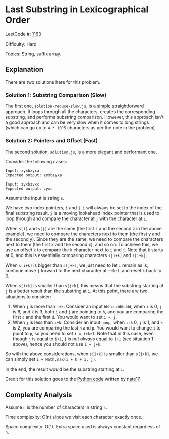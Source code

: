 # Last Substring in Lexicographical Order

LeetCode #: [1163](https://leetcode.com/problems/last-substring-in-lexicographical-order/)

Difficulty: Hard

Topics: String, suffix array.

## Explanation

There are two solutions here for this problem.

### Solution 1: Substring Comparison (Slow)

The first one, `solution-reduce-slow.js`, is a simple straightforward approach. It loops through all the characters, creates the corresponding substring, and performs substring comparison. However, this approach isn't a good approach and can be very slow when it comes to long strings (which can go up to `4 * 10^5` characters as per the note in the problem).

### Solution 2: Pointers and Offset (Fast)

The second solution, `solution.js`, is a more elegant and performant one.

Consider the following cases:

```text
Input: zyxbzyxa
Expected output: zyxbzyxa

Input: zyxbzyxc
Expected output: zyxc
```

Assume the input is string `s`.

We have two index pointers, `i` and `j`. `i` will always be set to the index of the final substring result. `j` is a moving lookahead index pointer that is used to loop through and compare the character at `j` with the character at `i`.

When `s[i]` and `s[j]` are the same (the first z and the second z in the above example), we need to compare the characters next to them (the first y and the second y). Since they are the same, we need to compare the characters next to them (the first x and the second x), and so on. To achieve this, we use an offset `k` to compare the `k` character next to `i` and `j`. Note that `k` starts at 0, and this is essentially comparing characters `s[i+k]` and `s[j+k]`.

When `s[i+k]` is bigger than `s[j+k]`, we just need to let `i` remain as is, continue move `j` forward to the next character at `j+k+1`, and reset `k` back to 0.

When `s[i+k]` is smaller than `s[j+k]`, this means that the substring starting at `j` is a better result than the substring at `i`. At this point, there are two situations to consider: 

1. When `j` is more than `i+k`: Consider an input `hhhccchhhddd`, when `i` is 0, `j` is 6, and `k` is 3, both `i` and `j` are pointing to `h`, and you are comparing the first `c` and the first `d`. You would want to set `i = j`. 
2. When `j` is less than `i+k`: Consider an input `nnnp`, when `i` is 0, `j` is 1, and `k` is 2, you are comparing the last `n` and `p`. You would want to change `i` to point to `p`, so you need to set `i = i+k+1`. Note that in this case, even though `j` is equal to `i+1`, `j` is *not always* equal to `i+1` (see situation 1 above), hence you should not use `i = j+k`.

So with the above considerations, when `s[i+k]` is smaller than `s[j+k]`, we can simply set `i = Math.max(i + k + 1, j)`.

In the end, the result would be the substring starting at `i`.

Credit for this solution goes to the [Python code](https://leetcode.com/problems/last-substring-in-lexicographical-order/discuss/363662/Short-python-code-O(n)-time-and-O(1)-space-with-proof-and-visualization) written by [nate17](https://leetcode.com/nate17).

## Complexity Analysis

Assume `n` is the number of characters in string `s`.

Time complexity: O(n) since we visit each character exactly once.

Space complexity: O(1). Extra space used is always constant regardless of `n`.

